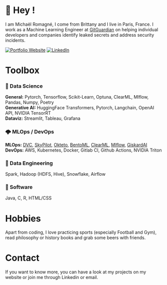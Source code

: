 # 👋 Hey !

I am Michaël Romagné, I come from Brittany and I live in Paris, France. I work as a Machine Learning Engineer at [GitGuardian](https://www.gitguardian.com/) on helping individual developers and companies identify leaked secrets and address security incidents.

<a href="https://michaelromagne.github.io/" target="_blank"><img alt="Portfolio Website" src="https://img.shields.io/badge/Portfolio%20Website-%2312100E.svg?&style=for-the-badge&logoColor=blue" /></a>
<a href="https://www.linkedin.com/in/michael-romagne/" target="_blank"><img alt="LinkedIn" src="https://img.shields.io/badge/linkedin-%230077B5.svg?&style=for-the-badge&logo=linkedin&logoColor=white" /></a>

# Toolbox

### 🧠 Data Science

**General:** Pytorch, Tensorflow, Scikit-Learn, Optuna, ClearML, Mlflow, Pandas, Numpy, Poetry  
**Generative AI:** HuggingFace Transformers, Pytorch, Langchain, OpenAI API, NVIDIA TensorRT  
**Dataviz:** Streamlit, Tableau, Grafana

### 🌩️ MLOps / DevOps  

**MLOps:** [DVC](https://github.com/iterative/dvc), [SkyPilot](https://github.com/skypilot-org/skypilot), [Okteto](https://github.com/okteto/okteto), [BentoML](https://github.com/bentoml/BentoML), [ClearML](https://github.com/allegroai/clearml), [Mlflow](https://github.com/mlflow/mlflow), [GiskardAI](https://github.com/Giskard-AI/giskard)  
**DevOps:** AWS, Kubernetes, Docker, Gitlab CI, Github Actions, NVIDIA Triton

### 🌠 Data Engineering

Spark, Hadoop (HDFS, Hive), Snowflake, Airflow

### 🗻 Software

Java, C, R, HTML/CSS


# Hobbies

Apart from coding, I love practicing sports (especially Football and Gym), read philosophy or history books and grab some beers with friends.

# Contact

If you want to know more, you can have a look at my projects on my website or join me through Linkedin or email.
